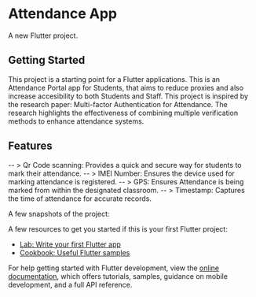 # Attendance App

A new Flutter project.

## Getting Started

This project is a starting point for a Flutter applications. This is an Attendance Portal app for Students, that aims to reduce proxies and also increase accesibility to both Students and Staff.
This project is inspired by the research paper: Multi-factor Authentication for Attendance. The research highlights the effectiveness of combining multiple verification methods to enhance attendance systems.
## Features
-- > Qr Code scanning: Provides a quick and secure way for students to mark their attendance.
-- > IMEI Number: Ensures the device used for marking attendance is registered.
-- > GPS: Ensures Attendance is being marked from within the designated classroom.
-- > Timestamp: Captures the time of attendance for accurate records.

A few snapshots of the project:


A few resources to get you started if this is your first Flutter project:

- [Lab: Write your first Flutter app](https://docs.flutter.dev/get-started/codelab)
- [Cookbook: Useful Flutter samples](https://docs.flutter.dev/cookbook)

For help getting started with Flutter development, view the
[online documentation](https://docs.flutter.dev/), which offers tutorials,
samples, guidance on mobile development, and a full API reference.
